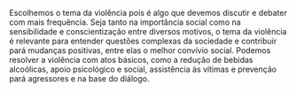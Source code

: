  Escolhemos o tema da violência pois é algo que devemos discutir e debater com mais frequência. Seja tanto na importância social como na sensibilidade e conscientização entre diversos motivos, o tema da violência é relevante para entender questões complexas  da sociedade e contribuir pará mudanças positivas,  entre elas o melhor convívio social.
 Podemos resolver a violência com atos básicos, como a redução de bebidas alcoólicas, apoio psicológico e social, assistência às vítimas e prevenção pará agressores e na base do diálogo.
